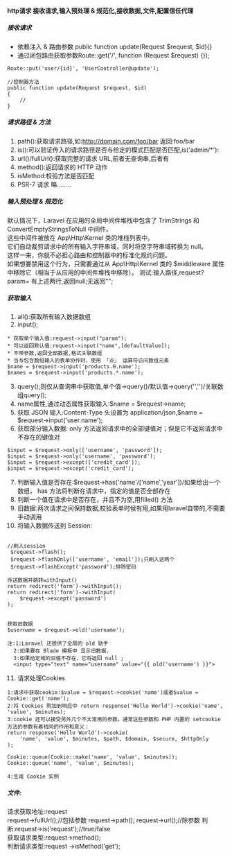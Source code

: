 #### http请求 接收请求,输入预处理 & 规范化,接收数据,文件,配置信任代理
##### 接收请求  
* 依赖注入 & 路由参数 public function update(Request $request, $id){}
* 通过闭包路由获取参数Route::get('/', function (Request $request) {});  

```
Route::put('user/{id}', 'UserController@update');

//控制器方法
public function update(Request $request, $id)
{
	//
}
```


##### 请求路径 & 方法
1. path():获取请求路径,如:http://domain.com/foo/bar 返回:foo/bar
2. is():可以验证传入的请求路径是否与给定的模式匹配是否匹配,is('admin/*'):
3. url()/fullUrl():获取完整的请求 URL,前者无查询串,后者有
4. method():返回请求的 HTTP 动作
5. isMethod:校验方法是否匹配
6. PSR-7 请求 略........

##### 输入预处理 & 规范化  
默认情况下，Laravel 在应用的全局中间件堆栈中包含了 TrimStrings 和 ConvertEmptyStringsToNull 中间件。  
这些中间件被放在 App\Http\Kernel 类的堆栈列表中。  
它们自动裁剪请求中的所有输入字符串域，同时将空字符串域转换为 null。  
这样一来，你就不必担心路由和控制器中的标准化规约问题。  
如果想要禁用这个行为，只需要通过从 App\Http\Kernel 类的 $middleware 属性中移除它（相当于从应用的中间件堆栈中移除）。
测试:输入路径,request?param= 有上述两行,返回null;无返回"";

##### 获取输入
1. all():获取所有输入数据数组
2. input();
```
* 获取单个输入值:request->input("param");
* 可以返回默认值:request->input("name",[defaultValue]);
* 不带参数,返回全部数据,格式关联数组
* 当与包含数组输入的表单协作时，使用 「点」 运算符访问数组元素 
$name = $request->input('products.0.name');
$names = $request->input('products.*.name');
```
3. query();则仅从查询串中获取值,单个值->query()/默认值->query('','')/关联数组query();
4. name属性,通过动态属性获取输入:$name = $request->name;
5. 获取 JSON 输入:Content-Type 头设置为 application/json,$name = $request->input('user.name');
6. 获取部分输入数据:  only 方法返回请求中的全部键值对；但是它不返回请求中不存在的键值对
```
$input = $request->only(['username', 'password']);
$input = $request->only('username', 'password');
$input = $request->except(['credit_card']);
$input = $request->except('credit_card');
```
7. 判断输入值是否存在:$request->has('name'/['name','year'])/如果给出一个数组， has 方法将判断在请求中，指定的值是否全部存在
8. 判断一个值在请求中是否存在，并且不为空,用filled() 方法
9. 旧数据:两次请求之间保持数据,校验表单时候有用,如果用laravel自带的,不需要手动调用
10. 将输入数据传送到 Session:  

```

//刷入session
 $request->flash();
 $request->flashOnly(['username', 'email']);只刷入这两个
 $request->flashExcept('password');排除密码

传送数据并跳转withInput() 
return redirect('form')->withInput();
return redirect('form')->withInput(
    $request->except('password')
);
 
 
获取旧数据
$username = $request->old('username');

注:1:Laravel 还提供了全局的 old 助手
  2:如果要在 Blade 模板中 显示旧数据，
  3:如果给定域的旧值不存在，它将返回 null ;
  <input type="text" name="username" value="{{ old('username') }}">
```

11. 请求处理Cookies  
```
1:请求中获取cookie:$value = $request->cookie('name')或者$value = Cookie::get('name');
2:将 Cookies 附加到响应中 return response('Hello World')->cookie('name', 'value', $minutes);
3:cookie 还可以接受另外几个不太常用的参数。通常这些参数和 PHP 内置的 setcookie 方法的参数有着相同的作用和意义：
return response('Hello World')->cookie(
    'name', 'value', $minutes, $path, $domain, $secure, $httpOnly
);

Cookie::queue(Cookie::make('name', 'value', $minutes));
Cookie::queue('name', 'value', $minutes);

4:生成 Cookie 实例

```

##### 文件: 






请求获取地址:request  
request->fullUrl();//包括参数  request->path(); request->url();//除参数
判断:request->is('request');//true/false  
获取请求类型:request->method();  
判断请求类型:request ->isMethod('get');